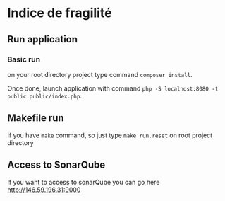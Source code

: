 # Indice de fragilité

## Run application

### Basic run

on your root directory project type command `composer install`.

Once done, launch application with command `php -S localhost:8080 -t public public/index.php`.

## Makefile run

If you have `make` command, so just type `make run.reset` on root project directory


## Access to SonarQube

If you want to access to sonarQube you can go here http://146.59.196.31:9000
